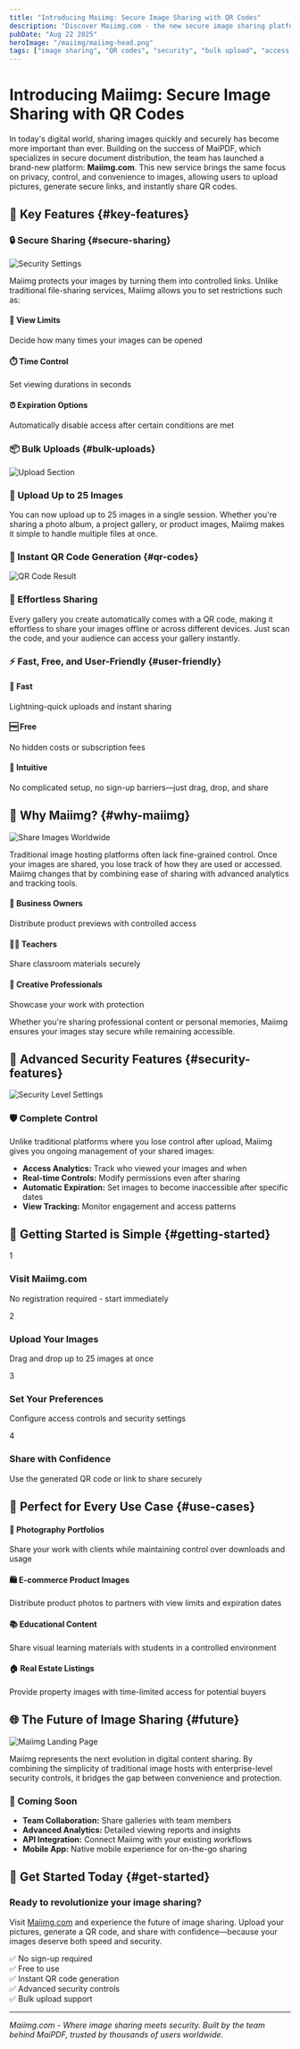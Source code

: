 ```yaml
---
title: "Introducing Maiimg: Secure Image Sharing with QR Codes"
description: "Discover Maiimg.com - the new secure image sharing platform that builds on MaiPDF's success. Upload up to 25 images, generate QR codes, and control access with advanced security features."
pubDate: "Aug 22 2025"
heroImage: "/maiimg/maiimg-head.png"
tags: ["image sharing", "QR codes", "security", "bulk upload", "access control"]
---
```


# Introducing Maiimg: Secure Image Sharing with QR Codes

<div class="intro-panel">
  In today's digital world, sharing images quickly and securely has become more important than ever. Building on the success of MaiPDF, which specializes in secure document distribution, the team has launched a brand-new platform: <strong>Maiimg.com</strong>. This new service brings the same focus on privacy, control, and convenience to images, allowing users to upload pictures, generate secure links, and instantly share QR codes.
</div>

## 🚀 Key Features {#key-features}

### 🔒 Secure Sharing {#secure-sharing}

![Security Settings](/maiimg/maiimg-setting.png)

Maiimg protects your images by turning them into controlled links. Unlike traditional file-sharing services, Maiimg allows you to set restrictions such as:

<div class="features-grid">
  <div class="card">
    <h4>👀 View Limits</h4>
    <p>Decide how many times your images can be opened</p>
  </div>
  
  <div class="card">
    <h4>⏱️ Time Control</h4>
    <p>Set viewing durations in seconds</p>
  </div>
  
  <div class="card">
    <h4>⏰ Expiration Options</h4>
    <p>Automatically disable access after certain conditions are met</p>
  </div>
</div>

### 📦 Bulk Uploads {#bulk-uploads}

![Upload Section](/maiimg/maiimg-head.png)

<div class="feature-card">
  <h3>🎯 Upload Up to 25 Images</h3>
  <p>You can now upload up to 25 images in a single session. Whether you're sharing a photo album, a project gallery, or product images, Maiimg makes it simple to handle multiple files at once.</p>
</div>

### 📱 Instant QR Code Generation {#qr-codes}

![QR Code Result](/maiimg/image_result.png)

<div class="feature-card">
  <h3>📲 Effortless Sharing</h3>
  <p>Every gallery you create automatically comes with a QR code, making it effortless to share your images offline or across different devices. Just scan the code, and your audience can access your gallery instantly.</p>
</div>

### ⚡ Fast, Free, and User-Friendly {#user-friendly}

<div class="benefits-grid">
  <div class="card">
    <h4>🚀 Fast</h4>
    <p>Lightning-quick uploads and instant sharing</p>
  </div>
  
  <div class="card">
    <h4>🆓 Free</h4>
    <p>No hidden costs or subscription fees</p>
  </div>
  
  <div class="card">
    <h4>🎯 Intuitive</h4>
    <p>No complicated setup, no sign-up barriers—just drag, drop, and share</p>
  </div>
</div>

## 🌟 Why Maiimg? {#why-maiimg}

![Share Images Worldwide](/maiimg/maiimg-head.png)

Traditional image hosting platforms often lack fine-grained control. Once your images are shared, you lose track of how they are used or accessed. Maiimg changes that by combining ease of sharing with advanced analytics and tracking tools.

<div class="use-cases-grid">
  <div class="card">
    <h4>🏢 Business Owners</h4>
    <p>Distribute product previews with controlled access</p>
  </div>
  
  <div class="card">
    <h4>👨‍🏫 Teachers</h4>
    <p>Share classroom materials securely</p>
  </div>
  
  <div class="card">
    <h4>🎨 Creative Professionals</h4>
    <p>Showcase your work with protection</p>
  </div>
</div>

Whether you're sharing professional content or personal memories, Maiimg ensures your images stay secure while remaining accessible.

## 🔐 Advanced Security Features {#security-features}

![Security Level Settings](/maiimg/maiimg-setting.png)

<div class="security-features">
  <div class="feature-highlight">
    <h3>🛡️ Complete Control</h3>
    <p>Unlike traditional platforms where you lose control after upload, Maiimg gives you ongoing management of your shared images:</p>
    <ul>
      <li><strong>Access Analytics:</strong> Track who viewed your images and when</li>
      <li><strong>Real-time Controls:</strong> Modify permissions even after sharing</li>
      <li><strong>Automatic Expiration:</strong> Set images to become inaccessible after specific dates</li>
      <li><strong>View Tracking:</strong> Monitor engagement and access patterns</li>
    </ul>
  </div>
</div>

## 🚀 Getting Started is Simple {#getting-started}

<div class="steps-container">
  <div class="step-card">
    <div class="step-number">1</div>
    <h3>Visit Maiimg.com</h3>
    <p>No registration required - start immediately</p>
  </div>
  
  <div class="step-card">
    <div class="step-number">2</div>
    <h3>Upload Your Images</h3>
    <p>Drag and drop up to 25 images at once</p>
  </div>
  
  <div class="step-card">
    <div class="step-number">3</div>
    <h3>Set Your Preferences</h3>
    <p>Configure access controls and security settings</p>
  </div>
  
  <div class="step-card">
    <div class="step-number">4</div>
    <h3>Share with Confidence</h3>
    <p>Use the generated QR code or link to share securely</p>
  </div>
</div>

## 🎯 Perfect for Every Use Case {#use-cases}

<div class="use-case-examples">
  <div class="example-card">
    <h4>📸 Photography Portfolios</h4>
    <p>Share your work with clients while maintaining control over downloads and usage</p>
  </div>
  
  <div class="example-card">
    <h4>🛍️ E-commerce Product Images</h4>
    <p>Distribute product photos to partners with view limits and expiration dates</p>
  </div>
  
  <div class="example-card">
    <h4>📚 Educational Content</h4>
    <p>Share visual learning materials with students in a controlled environment</p>
  </div>
  
  <div class="example-card">
    <h4>🏠 Real Estate Listings</h4>
    <p>Provide property images with time-limited access for potential buyers</p>
  </div>
</div>

## 🌐 The Future of Image Sharing {#future}

![Maiimg Landing Page](/maiimg/maiimg-head.png)

Maiimg represents the next evolution in digital content sharing. By combining the simplicity of traditional image hosts with enterprise-level security controls, it bridges the gap between convenience and protection.

<div class="future-features">
  <h3>🔮 Coming Soon</h3>
  <ul>
    <li><strong>Team Collaboration:</strong> Share galleries with team members</li>
    <li><strong>Advanced Analytics:</strong> Detailed viewing reports and insights</li>
    <li><strong>API Integration:</strong> Connect Maiimg with your existing workflows</li>
    <li><strong>Mobile App:</strong> Native mobile experience for on-the-go sharing</li>
  </ul>
</div>

## 🎉 Get Started Today {#get-started}

<div class="cta-container">
  <h3>Ready to revolutionize your image sharing?</h3>
  <p>Visit <a href="https://maiimg.com" target="_blank">Maiimg.com</a> and experience the future of image sharing. Upload your pictures, generate a QR code, and share with confidence—because your images deserve both speed and security.</p>
  
  <div class="cta-benefits">
    <p>✅ No sign-up required<br>
    ✅ Free to use<br>
    ✅ Instant QR code generation<br>
    ✅ Advanced security controls<br>
    ✅ Bulk upload support</p>
  </div>
</div>

---

*Maiimg.com - Where image sharing meets security. Built by the team behind MaiPDF, trusted by thousands of users worldwide.*
